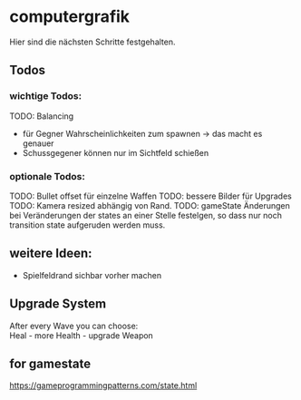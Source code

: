 # computergrafik

Hier sind die nächsten Schritte festgehalten.

## Todos

### wichtige Todos:

TODO: Balancing

- für Gegner Wahrscheinlichkeiten zum spawnen -> das macht es genauer
- Schussgegener können nur im Sichtfeld schießen

### optionale Todos:

TODO: Bullet offset für einzelne Waffen
TODO: bessere Bilder für Upgrades
TODO: Kamera resized abhängig von Rand.
TODO: gameState Änderungen bei Veränderungen der states an einer Stelle festelgen, so dass nur noch transition state aufgeruden werden muss.

## weitere Ideen:

- Spielfeldrand sichbar vorher machen

## Upgrade System

After every Wave you can choose:  
 Heal - more Health - upgrade Weapon

## for gamestate

https://gameprogrammingpatterns.com/state.html
